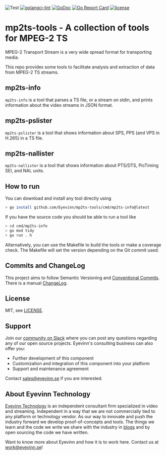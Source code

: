 ![Test](https://github.com/Eyevinn/mp2ts-tools/workflows/Go/badge.svg)
[![golangci-lint](https://github.com/Eyevinn/mp2ts-tools/actions/workflows/golangci-lint.yml/badge.svg)](https://github.com/Eyevinn/mp2ts-tools/actions/workflows/golangci-lint.yml)
[![GoDoc](https://godoc.org/github.com/Eyevinn/mp2ts-tools?status.svg)](http://godoc.org/github.com/Eyevinn/mp2ts-tools)
[![Go Report Card](https://goreportcard.com/badge/github.com/Eyevinn/mp2ts-tools)](https://goreportcard.com/report/github.com/Eyevinn/mp2ts-tools)
[![license](https://img.shields.io/github/license/Eyevinn/mp2ts-tools.svg)](https://github.com/Eyevinn/mp2ts-tools/blob/master/LICENSE)

# mp2ts-tools - A collection of tools for MPEG-2 TS

MPEG-2 Transport Stream is a very wide spread format for transporting media.

This repo provides some tools to facilitate analysis and extraction of
data from MPEG-2 TS streams.

## mp2ts-info

`mp2ts-info` is a tool that parses a TS file, or a stream on stdin, and prints
information about the video streams in JSON format.

## mp2ts-pslister

`mp2ts-pslister` is a tool that shows information about SPS, PPS (and VPS in H.265) in a TS file.

## mp2ts-nallister

`mp2ts-nallister` is a tool that shows information about PTS/DTS, PicTiming SEI, and NAL units.

## How to run

You can download and install any tool directly using

```sh
> go install github.com/Eyevinn/mp2ts-tools/cmd/mp2ts-info@latest
```

If you have the source code you should be able to run a tool like

```sh
> cd cmd/mp2ts-info
> go mod tidy
> go run . h
```

Alternatively, you can use the Makefile to build the tools
or make a coverage check. The Makefile will set the version depending
on the Git commit used.

## Commits and ChangeLog

This project aims to follow Semantic Versioning and
[Conventional Commits](https://www.conventionalcommits.org/en/v1.0.0/).
There is a manual [ChangeLog](CHANGELOG.md).

## License

MIT, see [LICENSE](LICENSE).

## Support

Join our [community on Slack](http://slack.streamingtech.se) where you can post any questions regarding any of our open source projects. Eyevinn's consulting business can also offer you:

* Further development of this component
* Customization and integration of this component into your platform
* Support and maintenance agreement

Contact [sales@eyevinn.se](mailto:sales@eyevinn.se) if you are interested.

## About Eyevinn Technology

[Eyevinn Technology](https://www.eyevinntechnology.se) is an independent consultant firm specialized in video and streaming. Independent in a way that we are not commercially tied to any platform or technology vendor. As our way to innovate and push the industry forward we develop proof-of-concepts and tools. The things we learn and the code we write we share with the industry in [blogs](https://dev.to/video) and by open sourcing the code we have written.

Want to know more about Eyevinn and how it is to work here. Contact us at <work@eyevinn.se>!
